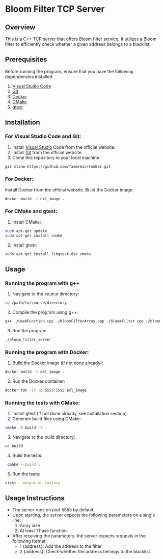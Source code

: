 # Bloom Filter TCP Server

## Overview

This is a C++ TCP server that offers Bloom filter service. It utilizes a Bloom filter to efficiently check whether a given address belongs to a blacklist.

## Prerequisites

Before running the program, ensure that you have the following dependencies installed:
1. [Visual Studio Code](#for-visual-studio-code-and-git)
2. [Git](#for-visual-studio-code-and-git)
3. [Docker](#for-docker)
4. [CMake](#for-cmake-and-gtest)
5. [gtest](#for-cmake-and-gtest)

## Installation

### For Visual Studio Code and Git:
1. Install [Visual Studio](https://git-scm.com/) Code from the official website.
2. Install [Git](https://git-scm.com/) from the official website.
3. Clone this repository to your local machine:

```bash
git clone https://github.com/Tamarmic/FooBar.git
```

### For Docker:
Install Docker from the official website.
Build the Docker image:

```bash
docker build -t exl_image .
```

### For CMake and gtest:
1. Install CMake:

```bash
sudo apt-get update
sudo apt-get install cmake
```

2. Install gtest:
```bash
sudo apt-get install libgtest-dev cmake
```
## Usage

### Running the program with g++

1. Navigate to the source directory:

```bash
cd /path/to/source/directory
```

2. Compile the program using g++:

```bash
g++ ./HashFunction.cpp ./bloomFilterArray.cpp ./bloomFilter.cpp ./bloomFilterInit.cpp ./commandInit.cpp ./ICommand.cpp ./InputValidator.cpp ./runner.cpp ./UrlAddCommand.cpp ./UrlCheckCommand.cpp ./Data.cpp ./Main.cpp -o bloom_filter_server -pthread
```

3. Run the program:

```bash
./bloom_filter_server
```

### Running the program with Docker:

1. Build the Docker image (if not done already):

```bash
docker build -t exl_image .
```

2. Run the Docker container:

```bash
docker run -it -p 5555:5555 exl_image
```

### Running the tests with CMake:
1. Install gtest (if not done already, see Installation section).
2. Generate build files using CMake:
```bash
cmake -B build -S .
```
3. Navigate to the build directory:
```bash
cd build
```
4. Build the tests:
```bash
 cmake --build .
 ```
5. Run the tests:
```bash
ctest --output-on-failure
 ```
## Usage Instructions
- The server runs on port 5555 by default.
- Upon starting, the server expects the following parameters on a single line:
    1. Array size
    2. At least 1 hase function. 
- After receiving the parameters, the server expects requests in the following format:
    - 1 {address}: Add the address to the filter
    - 2 {address}: Check whether the address belongs to the blacklist




